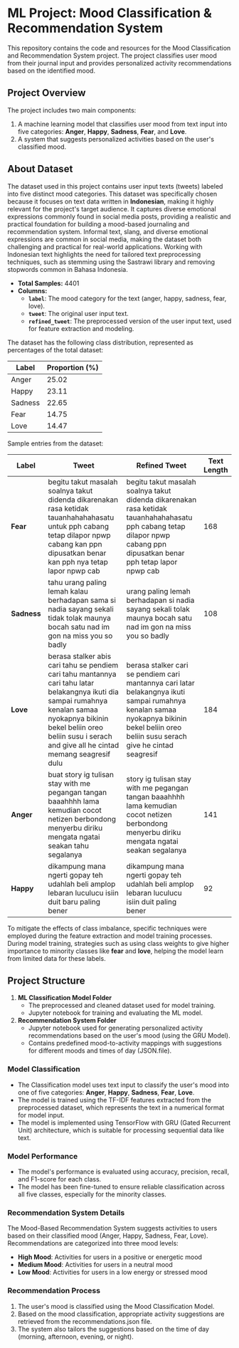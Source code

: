 # ML Project: Mood Classification & Recommendation System
This repository contains the code and resources for the Mood Classification and Recommendation System project. The project classifies user mood from their journal input and provides personalized activity recommendations based on the identified mood.

## Project Overview
The project includes two main components:
1. A machine learning model that classifies user mood from text input into five categories: **Anger**, **Happy**, **Sadness**, **Fear**, and **Love**.
2. A system that suggests personalized activities based on the user's classified mood.

## About Dataset

The dataset used in this project contains user input texts (tweets) labeled into five distinct mood categories. This dataset was specifically chosen because it focuses on text data written in **Indonesian**, making it highly relevant for the project's target audience. It captures diverse emotional expressions commonly found in social media posts, providing a realistic and practical foundation for building a mood-based journaling and recommendation system. Informal text, slang, and diverse emotional expressions are common in social media, making the dataset both challenging and practical for real-world applications. Working with Indonesian text highlights the need for tailored text preprocessing techniques, such as stemming using the Sastrawi library and removing stopwords common in Bahasa Indonesia.

- **Total Samples:** 4401
- **Columns:**
  - **`label`**: The mood category for the text (anger, happy, sadness, fear, love).
  - **`tweet`**: The original user input text.
  - **`refined_tweet`**: The preprocessed version of the user input text, used for feature extraction and modeling.

The dataset has the following class distribution, represented as percentages of the total dataset:

| Label   | Proportion (%) |
|---------|----------------|
| Anger   | 25.02         |
| Happy   | 23.11         |
| Sadness | 22.65         |
| Fear    | 14.75         |
| Love    | 14.47         |

Sample entries from the dataset:

| Label   | Tweet                                                                                                                                     | Refined Tweet                                                                                                                      | Text Length |
|---------|-------------------------------------------------------------------------------------------------------------------------------------------|-------------------------------------------------------------------------------------------------------------------------------------|-------------|
| **Fear**   | begitu takut masalah soalnya takut didenda dikarenakan rasa ketidak tauanhahahahasatu untuk pph cabang tetap dilapor npwp cabang kan ppn dipusatkan benar kan pph nya tetap lapor npwp cab | begitu takut masalah soalnya takut didenda dikarenakan rasa ketidak tauanhahahahasatu pph cabang tetap dilapor npwp cabang ppn dipusatkan benar pph tetap lapor npwp cab | 168         |
| **Sadness**| tahu urang paling lemah kalau berhadapan sama si nadia sayang sekali tidak tolak maunya bocah satu nad im gon na miss you so badly       | urang paling lemah berhadapan si nadia sayang sekali tolak maunya bocah satu nad im gon na miss you so badly                     | 108         |
| **Love**   | berasa stalker abis cari tahu se pendiem cari tahu mantannya cari tahu latar belakangnya ikuti dia sampai rumahnya kenalan samaa nyokapnya bikinin bekel beliin oreo beliin susu i serach and give all he cintad memang seagresif dulu | berasa stalker cari se pendiem cari mantannya cari latar belakangnya ikuti sampai rumahnya kenalan samaa nyokapnya bikinin bekel beliin oreo beliin susu serach give he cintad seagresif | 184         |
| **Anger**  | buat story ig tulisan stay with me pegangan tangan baaahhhh lama kemudian cocot netizen berbondong menyerbu diriku mengata ngatai seakan tahu segalanya | story ig tulisan stay with me pegangan tangan baaahhhh lama kemudian cocot netizen berbondong menyerbu diriku mengata ngatai seakan segalanya | 141         |
| **Happy**  | dikampung mana ngerti gopay teh udahlah beli amplop lebaran luculucu isiin duit baru paling bener | dikampung mana ngerti gopay teh udahlah beli amplop lebaran luculucu isiin duit paling bener | 92          |


To mitigate the effects of class imbalance, specific techniques were employed during the feature extraction and model training processes. During model training, strategies such as using class weights to give higher importance to minority classes like **fear** and **love**, helping the model learn from limited data for these labels.



## Project Structure
1. **ML Classification Model Folder**  
   - The preprocessed and cleaned dataset used for model training.
   - Jupyter notebook for training and evaluating the ML model.
2. **Recommendation System Folder**  
   - Jupyter notebook used for generating personalized activity recommendations based on the user's mood (using the GRU Model).
   - Contains predefined mood-to-activity mappings with suggestions for different moods and times of day (JSON.file).
     
### Model Classification
- The Classification model uses text input to classify the user's mood into one of five categories: **Anger**, **Happy**, **Sadness**, **Fear**, **Love**.
- The model is trained using the TF-IDF features extracted from the preprocessed dataset, which represents the text in a numerical format for model input.
- The model is implemented using TensorFlow with GRU (Gated Recurrent Unit) architecture, which is suitable for processing sequential data like text.
### Model Performance
- The model's performance is evaluated using accuracy, precision, recall, and F1-score for each class.
- The model has been fine-tuned to ensure reliable classification across all five classes, especially for the minority classes.

### Recommendation System Details
The Mood-Based Recommendation System suggests activities to users based on their classified mood (Anger, Happy, Sadness, Fear, Love).
Recommendations are categorized into three mood levels:
  - **High Mood**: Activities for users in a positive or energetic mood
  - **Medium Mood**: Activities for users in a neutral mood 
  - **Low Mood**: Activities for users in a low energy or stressed mood
### Recommendation Process
1. The user's mood is classified using the Mood Classification Model.
2. Based on the mood classification, appropriate activity suggestions are retrieved from the recommendations.json file.
3. The system also tailors the suggestions based on the time of day (morning, afternoon, evening, or night).

